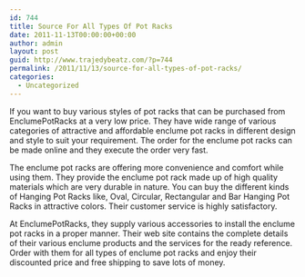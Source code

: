 ```yaml
---
id: 744
title: Source For All Types Of Pot Racks
date: 2011-11-13T00:00:00+00:00
author: admin
layout: post
guid: http://www.trajedybeatz.com/?p=744
permalink: /2011/11/13/source-for-all-types-of-pot-racks/
categories:
  - Uncategorized
---
```

If you want to buy various styles of pot racks that can be purchased from EnclumePotRacks at a very low price. They have wide range of various categories of attractive and affordable enclume pot racks in different design and style to suit your requirement. The order for the enclume pot racks can be made online and they execute the order very fast. 

The enclume pot racks are offering more convenience and comfort while using them. They provide the enclume pot rack made up of high quality materials which are very durable in nature. You can buy the different kinds of Hanging Pot Racks like, Oval, Circular, Rectangular and Bar Hanging Pot Racks in attractive colors. Their customer service is highly satisfactory.

At EnclumePotRacks, they supply various accessories to install the enclume pot racks in a proper manner. Their web site contains the complete details of their various enclume products and the services for the ready reference. Order with them for all types of enclume pot racks and enjoy their discounted price and free shipping to save lots of money.